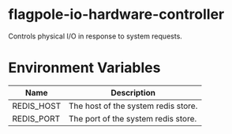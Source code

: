 # flagpole-io-hardware-controller

Controls physical I/O in response to system requests.

# Environment Variables

| Name       | Description                         |
|------------|-------------------------------------|
| REDIS_HOST | The host of the system redis store. |    
| REDIS_PORT | The port of the system redis store. |
